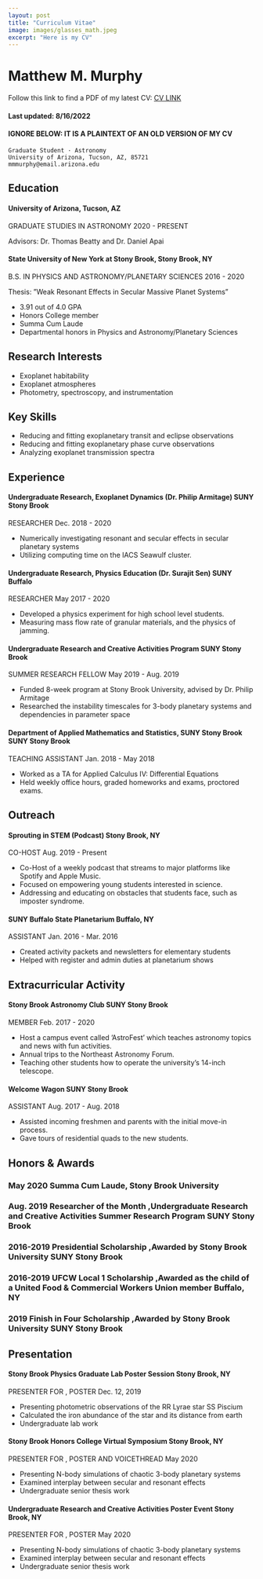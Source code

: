```yaml
---
layout: post
title: "Curriculum Vitae"
image: images/glasses_math.jpeg
excerpt: "Here is my CV"
---
```


# Matthew M. Murphy


Follow this link to find a PDF of my latest CV: [CV LINK](https://github.com/mm-murphy/mm-murphy.github.io/blob/master/images/CV_8_16_2022.pdf)

#### Last updated: 8/16/2022
#### IGNORE BELOW: IT IS A PLAINTEXT OF AN OLD VERSION OF MY CV



```
Graduate Student · Astronomy
University of Arizona, Tucson, AZ, 85721
mmmurphy@email.arizona.edu
```


## Education

#### University of Arizona, Tucson, AZ

GRADUATE STUDIES IN ASTRONOMY 2020 - PRESENT

Advisors: Dr. Thomas Beatty and Dr. Daniel Apai

#### State University of New York at Stony Brook, Stony Brook, NY

B.S. IN PHYSICS AND ASTRONOMY/PLANETARY SCIENCES 2016 - 2020

Thesis: ”Weak Resonant Effects in Secular Massive Planet Systems”

- 3.91 out of 4.0 GPA
- Honors College member
- Summa Cum Laude
- Departmental honors in Physics and Astronomy/Planetary Sciences

## Research Interests

- Exoplanet habitability
- Exoplanet atmospheres
- Photometry, spectroscopy, and instrumentation

## Key Skills

- Reducing and fitting exoplanetary transit and eclipse observations
- Reducing and fitting exoplanetary phase curve observations
- Analyzing exoplanet transmission spectra


## Experience

#### Undergraduate Research, Exoplanet Dynamics (Dr. Philip Armitage) SUNY Stony Brook

RESEARCHER Dec. 2018 - 2020

- Numerically investigating resonant and secular effects in secular planetary systems
- Utilizing computing time on the IACS Seawulf cluster.

#### Undergraduate Research, Physics Education (Dr. Surajit Sen) SUNY Buffalo

RESEARCHER May 2017 - 2020

- Developed a physics experiment for high school level students.
- Measuring mass flow rate of granular materials, and the physics of jamming.

#### Undergraduate Research and Creative Activities Program SUNY Stony Brook

SUMMER RESEARCH FELLOW May 2019 - Aug. 2019

- Funded 8-week program at Stony Brook University, advised by Dr. Philip Armitage
- Researched the instability timescales for 3-body planetary systems and dependencies in parameter space

#### Department of Applied Mathematics and Statistics, SUNY Stony Brook SUNY Stony Brook

TEACHING ASSISTANT Jan. 2018 - May 2018

- Worked as a TA for Applied Calculus IV: Differential Equations
- Held weekly office hours, graded homeworks and exams, proctored exams.

## Outreach

#### Sprouting in STEM (Podcast) Stony Brook, NY

CO-HOST Aug. 2019 - Present

- Co-Host of a weekly podcast that streams to major platforms like Spotify and Apple Music.
- Focused on empowering young students interested in science.
- Addressing and educating on obstacles that students face, such as imposter syndrome.

#### SUNY Buffalo State Planetarium Buffalo, NY

ASSISTANT Jan. 2016 - Mar. 2016

- Created activity packets and newsletters for elementary students
- Helped with register and admin duties at planetarium shows

## Extracurricular Activity



#### Stony Brook Astronomy Club SUNY Stony Brook

MEMBER Feb. 2017 - 2020

- Host a campus event called ’AstroFest’ which teaches astronomy topics and news with fun activities.
- Annual trips to the Northeast Astronomy Forum.
- Teaching other students how to operate the university’s 14-inch telescope.

#### Welcome Wagon SUNY Stony Brook

ASSISTANT Aug. 2017 - Aug. 2018

- Assisted incoming freshmen and parents with the initial move-in process.
- Gave tours of residential quads to the new students.

## Honors & Awards

### May 2020 Summa Cum Laude, Stony Brook University 

### Aug. 2019 Researcher of the Month ,Undergraduate Research and Creative Activities Summer Research Program SUNY Stony Brook

### 2016-2019 Presidential Scholarship ,Awarded by Stony Brook University SUNY Stony Brook

### 2016-2019 UFCW Local 1 Scholarship ,Awarded as the child of a United Food & Commercial Workers Union member Buffalo, NY

### 2019 Finish in Four Scholarship ,Awarded by Stony Brook University SUNY Stony Brook

## Presentation

#### Stony Brook Physics Graduate Lab Poster Session Stony Brook, NY

PRESENTER FOR <PHOTOMETRIC PROPERTIES OF THE RR LYRAE STAR SS PISCIUM>, POSTER Dec. 12, 2019

- Presenting photometric observations of the RR Lyrae star SS Piscium
- Calculated the iron abundance of the star and its distance from earth
- Undergraduate lab work

#### Stony Brook Honors College Virtual Symposium Stony Brook, NY

PRESENTER FOR <WEAK RESONANT EFFECTS IN SECULAR MASSIVE PLANET SYSTEMS>, POSTER AND VOICETHREAD May 2020

- Presenting N-body simulations of chaotic 3-body planetary systems
- Examined interplay between secular and resonant effects
- Undergraduate senior thesis work

#### Undergraduate Research and Creative Activities Poster Event Stony Brook, NY

PRESENTER FOR <WEAK RESONANT EFFECTS IN SECULAR MASSIVE PLANET SYSTEMS>, POSTER May 2020

- Presenting N-body simulations of chaotic 3-body planetary systems
- Examined interplay between secular and resonant effects
- Undergraduate senior thesis work








